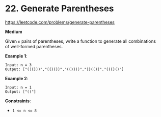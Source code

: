 # 22. Generate Parentheses

https://leetcode.com/problems/generate-parentheses

**Medium**

Given `n` pairs of parentheses, write a function to generate all combinations of well-formed parentheses.

**Example 1**:
```
Input: n = 3
Output: ["((()))","(()())","(())()","()(())","()()()"]
```

**Example 2**:
```
Input: n = 1
Output: ["()"]
```

**Constraints**:
* `1 <= n <= 8`